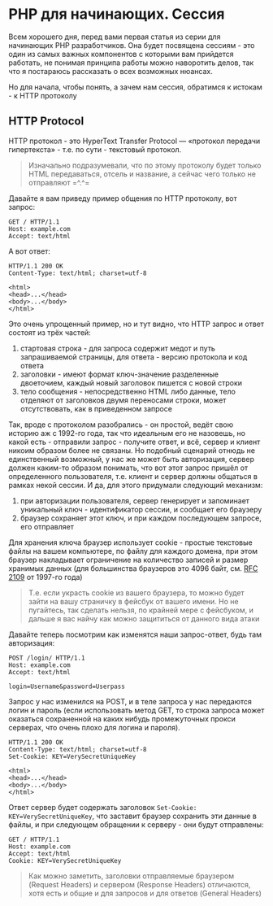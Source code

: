 # PHP для начинающих. Сессия
Всем хорошего дня, перед вами первая статья из серии для начинающих PHP разработчиков.
Она будет посвящена сессиям - это один из самых важных компонентов с которыми вам прийдется работать, 
не понимая принципа работы можно наворотить делов, так что я постараюсь рассказать о всех возможных нюансах.

Но для начала, чтобы понять, а зачем нам сессия, обратимся к истокам - к HTTP протоколу  

## HTTP Protocol
HTTP протокол - это HyperText Transfer Protocol — «протокол передачи гипертекста» - т.е. по сути - текстовый протокол.

> Изначально подразумевали, что по этому протоколу будет только HTML передаваться, отсель и название, а сейчас чего
> только не отправляют =^.^=

Давайте я вам приведу пример общения по HTTP протоколу, вот запрос:

```
GET / HTTP/1.1
Host: example.com
Accept: text/html

```

А вот ответ:
```
HTTP/1.1 200 OK
Content-Type: text/html; charset=utf-8

<html>
<head>...</head>
<body>...</body>
</html>
```

Это очень упрощенный пример, но и тут видно, что HTTP запрос и ответ состоят из трёх частей:

1. стартовая строка - для запроса содержит медот и путь запрашиваемой страницы, для ответа - версию протокола и код ответа 
2. заголовки - имеют формат ключ-значение разделенные двоеточием, каждый новый заголовок пишется с новой строки
3. тело сообщения - непосредственно HTML либо данные, тело отделяют от заголовков двумя переносами строки, может отсутствовать, как в приведенном запросе

Так, вроде с протоколом разобрались - он простой, ведёт свою историю аж с 1992-го года, так что идеальным его не назовешь, 
но какой есть - отправили запрос - получите ответ, и всё, сервер и клиент никоим образом более не связаны. Но подобный 
сценарий отнюдь не единственный возможный, у нас же может быть авторизация, сервер должен каким-то образом понимать, 
что вот этот запрос пришёл от определенного пользователя, т.е. клиент и сервер должны общаться в рамках некой сессии.
И да, для этого придумали следующий механизм:

1. при авторизации пользователя, сервер генерирует и запоминает уникальный ключ - идентификатор сессии, и сообщает его браузеру
2. браузер сохраняет этот ключ, и при каждом последующем запросе, его отправляет

Для хранения ключа браузер использует cookie - простые текстовые файлы на вашем компьютере, по файлу для каждого домена,
при этом браузер накладывает ограничение на количество записей и размер хранимых данных (для большинства браузеров это
4096 байт, см. [RFC 2109](http://www.ietf.org/rfc/rfc2109.txt) от 1997-го года) 

> Т.е. если украсть cookie из вашего браузера, то можно будет зайти на вашу страничку в фейсбук от вашего имени. 
> Но не пугайтесь, так сделать нельзя, по крайней мере с фейсбуком, и дальше я вас найчу как можно защититься от данного
> вида атаки

Давайте теперь посмотрим как изменятся наши запрос-ответ, будь там авторизация:

```
POST /login/ HTTP/1.1
Host: example.com
Accept: text/html

login=Username&password=Userpass
```

Запрос у нас изменился на POST, и в теле запроса у нас передаются логин и пароль (если использовать метод GET, то строка 
запроса может оказаться сохраненной на каких нибудь промежуточных прокси серверах, что очень плохо для логина и пароля).


```
HTTP/1.1 200 OK
Content-Type: text/html; charset=utf-8
Set-Cookie: KEY=VerySecretUniqueKey

<html>
<head>...</head>
<body>...</body>
</html>
```

Ответ сервер будет содержать заголовок `Set-Cookie: KEY=VerySecretUniqueKey`, что заставит браузер сохранить эти данные
в файлы, и при следующем обращении к серверу - они будут отправлены:


```
GET / HTTP/1.1
Host: example.com
Accept: text/html
Cookie: KEY=VerySecretUniqueKey

```

> Как можно заметить, заголовки отправляемые браузером (Request Headers) и сервером (Response Headers) отличаются,
> хотя есть и общие и для запросов и для ответов (General Headers)
